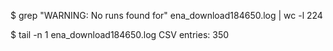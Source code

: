 $ grep "WARNING: No runs found for" ena_download184650.log | wc -l
224

$ tail -n 1 ena_download184650.log
CSV entries: 350